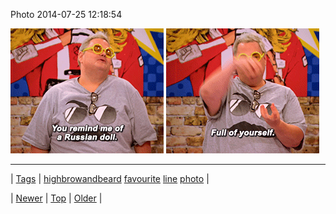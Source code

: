<!--
title: Photo 2014-07-25 12
date: 2020-06-28T15:27:00.357Z
tags: highbrowandbeard, favourite, line, photo
-->


Photo 2014-07-25 12:18:54

![](92822438725-0.gif)
![](92822438725-1.gif)

<!--BOTTOM-POST-NAVIGATION-->
---

| [Tags](tags.md) | [highbrowandbeard](tag-highbrowandbeard.md) [favourite](tag-favourite.md) [line](tag-line.md) [photo](tag-photo.md) |

| [Newer](92818932512.md) | [Top](index.md) | [Older](92826555557.md) |